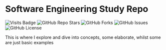 # Software Engineering Study Repo
![Visits Badge](https://badges.pufler.dev/visits/bshongwe/swe-study-repo)
![GitHub Repo Stars](https://img.shields.io/github/stars/bshongwe/swe-study-repo)
![GitHub Forks](https://img.shields.io/github/forks/bshongwe/swe-study-repo)
![GitHub Issues](https://img.shields.io/github/issues/bshongwe/swe-study-repo)
![GitHub License](https://img.shields.io/github/license/bshongwe/swe-study-repo)

This is where I explore and dive into concepts, some elaborate, whilst
some are just basic examples
